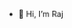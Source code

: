 - 👋 Hi, I’m  Raj


<!---
Pulkit2903/Pulkit2903 is a ✨ special ✨ repository because its `README.md` (this file) appears on your GitHub profile.
You can click the Preview link to take a look at your changes.
--->
